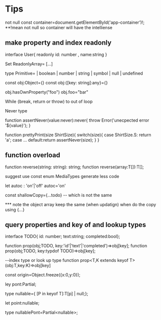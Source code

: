 # Tips

not null
const container=document.getElementById('app-container')!;
**!mean not null so container will have the intelliense

## make property and index readonly

interface User{
readonly id: number ,
name:string
}

Set ReadonlyArray<string>= [...]

type Primitive=
  | boolean
  | number
  | string
  | symbol
  | null
  | undefined

const obj:Object={}
const obj:{[key: string]:any}={}

obj.hasOwnProperty("foo")
obj.foo="bar"

While {break, return or throw) to out of loop

Never type


function assertNever(value:never):never{
  throw Error('unecpected error '${value}');
}

function prettyPrint(size ShirtSize){
switch(size){
  case ShirtSize.S: return 'a';
  case ...
  default:return assertNever(size);
}
}

## function overload

function reverse(string: string): string;
function reverse<T>(array:T[]):T[];

suggest use const enum MediaTypes generate less code

let autoc : 'on'|'off'
autoc='on'

const shallowCopy={...todo}
-- which is not the same

*** note the object array keep the same (when updatign) when do the copy using {...}


## query properties and key of and lookup types

interface TODO{
id: number;
text:string;
completed:bool};

function prop(obj;TODO, key:'id'|'text'|'completed')=>obj[key];
function prop(obj;TODO, key:typdof TODO)=>obj[key];

--index type or look up type
function prop<T,K extends keyof T>(obj:T,key:K)=>obj[key]

const origin=Object.freeze<Point>({x:0,y:0});

ley pont:Partial<Point>;

type nullable<T>={
  [P in keyof T]:T[p] | null;};
  
let point:nullable<Point>;

type nullablePont=Partial<nullable<Point>>;












